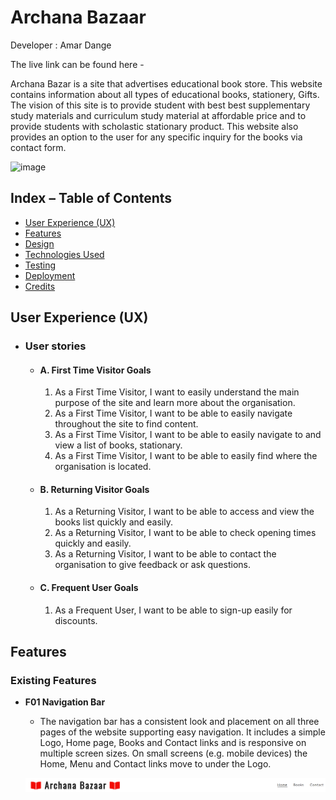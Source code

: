 # Archana Bazaar
Developer : Amar Dange

The live link can be found here - 

Archana Bazar is a site that advertises educational book store. This website contains information about all types of educational books, stationery, Gifts. The vision of this site is to provide student with best best supplementary study materials and curriculum study material at affordable price and to provide students with scholastic stationary product. This website also provides an option to the user for any specific inquiry for the books via contact form.

![image](a)

## Index – Table of Contents
* [User Experience (UX)](#user-experience-ux) 
* [Features](#features)
* [Design](#design)
* [Technologies Used](#technologies-used)
* [Testing](#testing)
* [Deployment](#deployment)
* [Credits](#credits)

## User Experience (UX)

-   ### User stories

    -   #### A. First Time Visitor Goals

        1. As a First Time Visitor, I want to easily understand the main purpose of the site and learn more about the organisation.
        2. As a First Time Visitor, I want to be able to easily navigate throughout the site to find content.
        3. As a First Time Visitor, I want to be able to easily navigate to and view a list of books, stationary.
        4. As a First Time Visitor, I want to be able to easily find where the organisation is located.

    -   #### B. Returning Visitor Goals

        1. As a Returning Visitor, I want to be able to access and view the books list quickly and easily.
        2. As a Returning Visitor, I want to be able to check opening times quickly and easily.
        3. As a Returning Visitor, I want to be able to contact the organisation to give feedback or ask questions.

    -   #### C. Frequent User Goals
        1. As a Frequent User, I want to be able to sign-up easily for discounts.
     

## Features

### Existing Features

-   __F01 Navigation Bar__

    - The navigation bar has a consistent look and placement on all three pages of the website supporting easy navigation.  It includes a simple Logo, Home page, Books and Contact links and is responsive on multiple screen sizes.  On small screens (e.g. mobile devices) the Home, Menu and Contact links move to under the Logo.
    
     ![Navbar](docs/Navbar.PNG)
